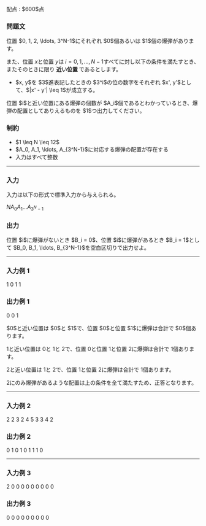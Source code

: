 
<div>

<span>

<span>

<p>
配点 : $600$点
</p>

<div>

<section>

### **問題文**

<p>
位置 $0, 1, 2, \ldots, 3^N-1$にそれぞれ $0$個あるいは $1$個の爆弾があります。

また、位置 $x$と位置 $y$は $i=0,1, \ldots, N-1$すべてに対し以下の条件を満たすとき、またそのときに限り
<strong>
近い位置
</strong>
であるとします。  
</p>

<ul>

<li>
$x, y$を $3$進表記したときの $3^i$の位の数字をそれぞれ $x', y'$として、$|x' - y'| \leq 1$が成立する。  
</li>

</ul>

<p>
位置 $i$と近い位置にある爆弾の個数が $A_i$個であるとわかっているとき、爆弾の配置としてありえるものを $1$つ出力してください。
</p>

</section>

</div>

<div>

<section>

### **制約**

<ul>

<li>
$1 \leq N \leq 12$
</li>

<li>
$A_0, A_1, \ldots, A_{3^N-1}$に対応する爆弾の配置が存在する
</li>

<li>
入力はすべて整数
</li>

</ul>

</section>

</div>

---

<div>

<div>

<section>

### **入力**

<p>
入力は以下の形式で標準入力から与えられる。
</p>

<div>

$N$$A_0$$A_1$$\ldots$$A_{3^N-1}$
</div>

</section>

</div>

<div>

<section>

### **出力**

<p>
位置 $i$に爆弾がないとき $B_i = 0$、位置 $i$に爆弾があるとき $B_i = 1$として $B_0, B_1, \ldots, B_{3^N-1}$を空白区切りで出力せよ。
</p>

</section>

</div>

</div>

---

<div>

<section>

### **入力例 1**

<div>

1
0 1 1

</div>

</section>

</div>

<div>

<section>

### **出力例 1**

<div>

0 0 1

</div>

<p>
$0$と近い位置は $0$と $1$で、位置 $0$と位置 $1$に爆弾は合計で $0$個あります。

$1$と近い位置は $0$と $1$と $2$で、位置 $0$と位置 $1$と位置 $2$に爆弾は合計で $1$個あります。

$2$と近い位置は $1$と $2$で、位置 $1$と位置 $2$に爆弾は合計で $1$個あります。

$2$にのみ爆弾があるような配置は上の条件を全て満たすため、正答となります。
</p>

</section>

</div>

---

<div>

<section>

### **入力例 2**

<div>

2
2 3 2 4 5 3 3 4 2

</div>

</section>

</div>

<div>

<section>

### **出力例 2**

<div>

0 1 0 1 0 1 1 1 0

</div>

</section>

</div>

---

<div>

<section>

### **入力例 3**

<div>

2
0 0 0 0 0 0 0 0 0

</div>

</section>

</div>

<div>

<section>

### **出力例 3**

<div>

0 0 0 0 0 0 0 0 0

</div>

</section>

</div>

</span>

</span>

</div>
